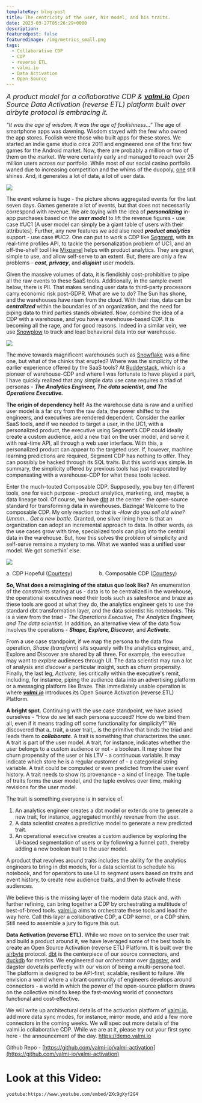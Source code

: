 ```yaml
---
templateKey: blog-post
title: The centricity of the user, his model, and his traits.
date: 2023-03-27T05:26:29+0000
description: 
featuredpost: false
featuredimage: /img/metrics_small.png
tags:
  - Collaborative CDP
  - CDP
  - reverse ETL
  - valmi.io
  - Data Activation
  - Open Source
--- 
```



<font size="4">_A product model for a collaborative CDP & **[valmi.io](https://www.valmi.io/)** Open Source Data Activation (reverse ETL) platform built over airbyte protocol is embracing it._</font>

_"It was the age of wisdom, It was the age of foolishness..."_ The age of smartphone apps was dawning. Wisdom stayed with the few who owned the app stores. Foolish were those who built apps for these stores. We started an indie game studio circa 2011 and engineered one of the first few games for the Android market. Now, there are probably a million or two of them on the market. We were certainly early and managed to reach over 25 million users across our portfolio. While most of our social casino portfolio waned due to increasing competition and the whims of the duopoly, [one](https://play.google.com/store/apps/dev?id=8815230470063088971) still shines. And, it generates a lot of data, a lot of user data.

![](/img/metrics.png) 

The event volume is huge - the picture shows aggregated events for the last seven days. Games generate a lot of events, but that does not necessarily correspond with revenue. We are toying with the idea of **_personalizing_** in-app purchases based on the **_user model_** to lift the revenue figures - use case #UC1 [A user model can simply be a giant table of users with their attributes]. Further, any new features we add also need **_product analytics_** support - use case #UC2. One can put to work a CDP like [Segment](https://segment.com/), with its real-time profiles API, to tackle the personalization problem of UC1, and an off-the-shelf tool like [Mixpanel](https://mixpanel.com/) helps with product analytics. They are great, simple to use, and allow self-serve to an extent. But, there are only a few problems - **_cost_**, **_privacy_**, and **_disjoint_** user models. 

Given the massive volumes of data, it is fiendishly cost-prohibitive to pipe all the raw events to these SaaS tools. Additionally, in the sample event below, there is PII. That makes sending user data to third-party processors carry economic risk post-GDPR. What are we to do? The Sun has shone, and the warehouses have risen from the cloud. With their rise, data can be **_centralized_** within the boundaries of an organization, and the need for piping data to third parties stands obviated. Now, combine the idea of a CDP with a warehouse, and you have a warehouse-based CDP. It is becoming all the rage, and for good reasons. Indeed in a similar vein, we use [Snowplow](https://snowplow.io/) to track and load behavioral data into our warehouse.
 
![](/img/code_img.png) 

The move towards magnificent warehouses such as [Snowflake](https://www.snowflake.com/) was a fine one, but what of the chinks that erupted? Where was the simplicity of the earlier experience offered by the SaaS tools? At [Rudderstack](https://www.rudderstack.com/), which is a pioneer of warehouse-CDP and where I was fortunate to have played a part, I have quickly realized that any simple data use case requires a triad of personas - **_The Analytics Engineer, The data scientist, _**and**_ The Operations Executive._** 

**The origin of dependency hell!** As the warehouse data is raw and a unified user model is a far cry from the raw data, the power shifted to the engineers, and executives are rendered dependent. Consider the earlier SaaS tools, and if we needed to target a user, in the UC1, with a personalized product, the executive using Segment’s CDP could ideally create a custom audience, add a new trait on the user model, and serve it with real-time API, all through a web user interface. With this, a personalized product can appear to the targeted user. If, however, machine learning predictions are required, Segment CDP has nothing to offer. They can possibly be hacked through its SQL traits. But this world was simple. In summary, the simplicity offered by previous tools has just evaporated by compensating with a warehouse-CDP for what these tools lacked.

Enter the much-touted Composable CDP. Supposedly, you buy ten different tools, one for each purpose - product analytics, marketing, and, maybe, a data lineage tool. Of course, we have [dbt](https://www.getdbt.com/) at the center - the open-source standard for transforming data in warehouses. Bazinga! Welcome to the composable CDP. My only reaction to that is -_How do you sell old wine? Ummm... Get a new bottle._ Granted, one silver lining here is that an organization can adopt an incremental approach to data. In other words, as the use cases grow with time, specialized tools can plug into the central data in the warehouse. But, how this solves the problem of simplicity and self-serve remains a mystery to me. What we wanted was a unified user model. We got somethin’ else.


![](/img/lego_user.jpg) 

   a. CDP Hopeful ([Courtesy](https://www.youtube.com/watch?v=Y_ahqPIi9Kg)) &nbsp;&nbsp;&nbsp;&nbsp;&nbsp;&nbsp;&nbsp;&nbsp;&nbsp;&nbsp;&nbsp;&nbsp;&nbsp;&nbsp;&nbsp;&nbsp; b. Composable CDP ([Courtesy](https://www.tfianoble.top/ProductDetail.aspx?iid=374017338&pr=39.88)) 

**So, What does a reimagining of the status quo look like?** An enumeration of the constraints staring at us - data is to be centralized in the warehouse, the operational executives need their tools such as salesforce and braze as these tools are good at what they do, the analytics engineer gets to use the standard dbt transformation layer, and the data scientist his notebooks. This is a view from the triad - _The Operations Executive, The Analytics Engineer, and The data scientist._ In addition, an alternative view of the data flow involves the operations - **_Shape, Explore, Discover,_** and **_Activate_**. 

From a use case standpoint, if we map the persona to the data flow operation, _Shape (transform)_ sits squarely with the analytics engineer, and_ Explore and Discover are shared by all three. For example, the executive may want to _explore_ audiences through UI. The data scientist may run a lot of analysis and _discover_ a particular insight, such as _churn_ propensity. Finally, the last leg, _Activate,_ lies critically within the executive's remit, including, for instance, piping the audience data into an advertising platform or a messaging platform like Braze. This immediately usable operation is where **_[valmi.io](https://www.valmi.io/)_** introduces its Open Source Activation (reverse ETL) Platform.

**A bright spot.** Continuing with the use case standpoint, we have asked ourselves - “How do we let each persona succeed? How do we bind them all, even if it means trading off some functionality for simplicity?” We discovered that a_ trait, a user trait,_ is the primitive that binds the triad and leads them to **_collaborate_**. A trait is something that characterizes the user. A trait is part of the user model. A trait, for instance, indicates whether the user belongs to a custom audience or not - a boolean. It may show the churn propensity of the user or his LTV - a continuous variable. It may indicate which store he is a regular customer of - a categorical string variable. A trait could be computed or even predicted from the user event history. A trait needs to show its provenance - a kind of lineage. The tuple of traits forms the user model, and the tuple evolves over time, making revisions for the user model.

The trait is something everyone is in service of. 
1. An analytics engineer creates a dbt model or extends one to generate a new trait, for instance, aggregated monthly revenue from the user. 
2. A data scientist creates a predictive model to generate a new predicted trait.
3. An operational executive creates a custom audience by exploring the UI-based segmentation of users or by following a funnel path, thereby adding a new boolean trait to the user model.

A product that revolves around traits includes the ability for the analytics engineers to bring in dbt models, for a data scientist to schedule his notebook, and for operators to use UI to segment users based on traits and event history, to create new audience traits, and then to activate these audiences.

We believe this is the missing layer of the modern data stack and, with further refining, can bring together a CDP by orchestrating a multitude of best-of-breed tools. [valmi.io](https://www.valmi.io/) aims to orchestrate these tools and lead the way here. Call this layer a collaborative CDP, a CDP kernel, or a CDP shim. Still need to assemble a jury to figure this out.

**Data Activation (reverse ETL).** While we move on to service the user trait and build a product around it, we have leveraged some of the best tools to create an Open Source Activation (reverse ETL) Platform. It is built over the [airbyte](https://airbyte.com/) protocol. [dbt](https://www.getdbt.com/) is the centerpiece of our source connectors, and [duckdb](https://duckdb.org/) for metrics. We engineered our orchestrator over [dagster](https://dagster.io/), and dagster dovetails perfectly with our vision of being a multi-persona tool. The platform is designed to be API-first, scalable, resilient to failure. We envision a world where a vibrant community of engineers develops around connectors - a world in which the power of the open-source platform draws on the collective mind to keep the fast-moving world of connectors functional and cost-effective.

We will write up architectural details of the activation platform of [valmi.io](https://www.valmi.io/), add more data sync modes, for instance, mirror mode, and add a few more connectors in the coming weeks. We will spec out more details of the valmi.io collaborative CDP. While we are at it, please try out your first sync here - the announcement of the day. https://demo.valmi.io

Github Repo - [https://github.com/valmi-io/valmi-activation](https://github.com/valmi-io/valmi-activation)

# Look at this Video:

`youtube:https://www.youtube.com/embed/2Xc9gXyf2G4`
